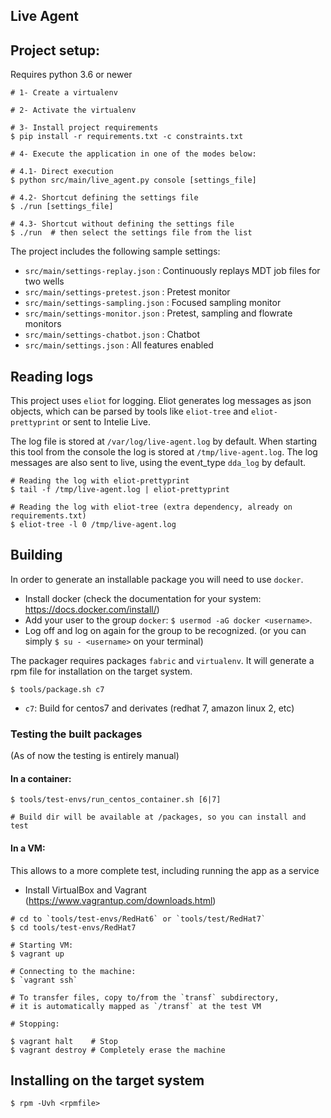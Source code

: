 Live Agent
----------

## Project setup:

Requires python 3.6 or newer

```shell
# 1- Create a virtualenv

# 2- Activate the virtualenv

# 3- Install project requirements
$ pip install -r requirements.txt -c constraints.txt

# 4- Execute the application in one of the modes below:

# 4.1- Direct execution
$ python src/main/live_agent.py console [settings_file]

# 4.2- Shortcut defining the settings file
$ ./run [settings_file]

# 4.3- Shortcut without defining the settings file
$ ./run  # then select the settings file from the list
```

The project includes the following sample settings:

- `src/main/settings-replay.json` : Continuously replays MDT job files for two wells
- `src/main/settings-pretest.json` : Pretest monitor
- `src/main/settings-sampling.json` : Focused sampling monitor
- `src/main/settings-monitor.json` : Pretest, sampling and flowrate monitors
- `src/main/settings-chatbot.json` : Chatbot
- `src/main/settings.json` : All features enabled


## Reading logs

This project uses `eliot` for logging. Eliot generates log messages as json objects,
which can be parsed by tools like `eliot-tree` and `eliot-prettyprint` or sent to Intelie Live.

The log file is stored at `/var/log/live-agent.log` by default. When starting this tool from the
console the log is stored at `/tmp/live-agent.log`.
The log messages are also sent to live, using the event_type `dda_log` by default.

```shell
# Reading the log with eliot-prettyprint
$ tail -f /tmp/live-agent.log | eliot-prettyprint

# Reading the log with eliot-tree (extra dependency, already on requirements.txt)
$ eliot-tree -l 0 /tmp/live-agent.log
```


## Building

In order to generate an installable package you will need to use `docker`.

- Install docker (check the documentation for your system: <https://docs.docker.com/install/>)
- Add your user to the group `docker`: `$ usermod -aG docker <username>`.
- Log off and log on again for the group to be recognized. (or you can simply `$ su - <username>` on your terminal)

The packager requires packages `fabric` and `virtualenv`. It will generate a rpm file for installation on the target system.

```shell
$ tools/package.sh c7
```

- `c7`: Build for centos7 and derivates (redhat 7, amazon linux 2, etc)


### Testing the built packages

(As of now the testing is entirely manual)


#### In a container:

```shell
$ tools/test-envs/run_centos_container.sh [6|7]

# Build dir will be available at /packages, so you can install and test
```

#### In a VM:

This allows to a more complete test, including running the app as a service

- Install VirtualBox and Vagrant (https://www.vagrantup.com/downloads.html)

```shell
# cd to `tools/test-envs/RedHat6` or `tools/test/RedHat7`
$ cd tools/test-envs/RedHat7

# Starting VM:
$ vagrant up

# Connecting to the machine:
$ `vagrant ssh`

# To transfer files, copy to/from the `transf` subdirectory,
# it is automatically mapped as `/transf` at the test VM

# Stopping:

$ vagrant halt    # Stop
$ vagrant destroy # Completely erase the machine
```


## Installing on the target system

```shell
$ rpm -Uvh <rpmfile>
```
